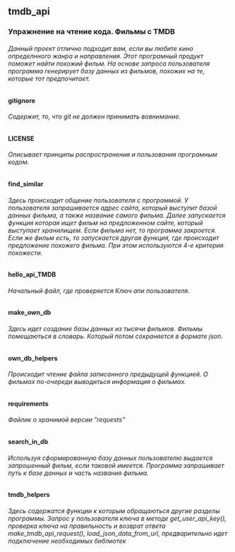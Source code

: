 ## tmdb_api
### Упражнение на чтение кода. Фильмы с TMDB
###### Данный проект отлично подходит вам, если вы любите кино определнного жанра и направления. Этот програмный продукт поможет найти похожий фильм. На основе запроса пользователя программа генерирует базу данных из фильмов, похожих на те, которые тот предпочитает.
#### gitignore 
###### Содержит, то, что git не должен принимать вовнимание.
#### LICENSE
###### Описывает принципы распространения и пользования програмным кодом.
#### find_similar
###### Здесь происходит общение  пользователя с программой. У пользователя запрашивается адрес сайта, который выступит базой данных фильма, а также название самого фильма. Далее запускается функция которая ищет фильм на предложенном сайте, который выступает хранилищем. Если фильма нет, то программа закроется. Если же фильм есть, то запускается другая функция, где происходит предложение похожего фильма. При этом используются 4-е критерия похожести.  
#### hello_api_TMDB
###### Начальный файл, где проверяется Ключ апи пользователя.
#### make_own_db
###### Здесь идет создание базы данных из тысячи фильмов. Фильмы помещаються в словарь. Который потом сохраняется в формате json.
#### own_db_helpers
###### Происходит чтение файла записанного предыдущей функцией. О фильмах по-очереди выводиться информация о фильмах.
#### requirements
###### Файлик о хранимой версии "requests"
#### search_in_db
###### Иcпользуя сформированную базу данных пользователю выдается запрошенный фильм, если таковой имеется. Программа запрашивает путь к базе данных и часть названия фильма. 
#### tmdb_helpers
###### Здесь содержатся функции к которым обращаються другие разделы программы. Запрос у пользователя ключа в методе get_user_api_key(), проверка ключа на правильность и возврат ответа make_tmdb_api_request(), load_json_data_from_url, предварительно идет подключение необходимых библиотек

